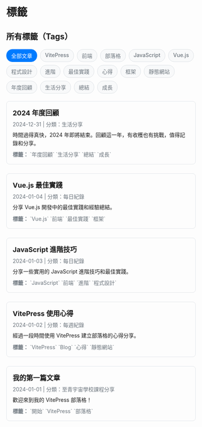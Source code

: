 # 標籤

## 所有標籤（Tags）

<div class="tag-buttons">
  <a href="#" class="tag-button active" data-tag="all">全部文章</a>
  <a href="#" class="tag-button" data-tag="vitepress">VitePress</a>
  <a href="#" class="tag-button" data-tag="frontend">前端</a>
  <a href="#" class="tag-button" data-tag="blog">部落格</a>
  <a href="#" class="tag-button" data-tag="javascript">JavaScript</a>
  <a href="#" class="tag-button" data-tag="vue">Vue.js</a>
  <a href="#" class="tag-button" data-tag="programming">程式設計</a>
  <a href="#" class="tag-button" data-tag="advanced">進階</a>
  <a href="#" class="tag-button" data-tag="best-practices">最佳實踐</a>
  <a href="#" class="tag-button" data-tag="experience">心得</a>
  <a href="#" class="tag-button" data-tag="framework">框架</a>
  <a href="#" class="tag-button" data-tag="static-site">靜態網站</a>
  <a href="#" class="tag-button" data-tag="yearly-review">年度回顧</a>
  <a href="#" class="tag-button" data-tag="life-sharing">生活分享</a>
  <a href="#" class="tag-button" data-tag="summary">總結</a>
  <a href="#" class="tag-button" data-tag="growth">成長</a>
</div>

<div id="articles-container">
  
  <div class="article-item" data-tags="yearly-review life-sharing summary growth">
    <h3><a href="/posts/2024-review.md">2024 年度回顧</a></h3>
    <p class="article-meta">2024-12-31 | 分類：生活分享</p>
    <p class="article-excerpt">時間過得真快，2024 年即將結束。回顧這一年，有收穫也有挑戰，值得記錄和分享。</p>
    <p class="article-tags"><strong>標籤：</strong> `年度回顧` `生活分享` `總結` `成長`</p>
  </div>

  <div class="article-item" data-tags="vue frontend best-practices framework">
    <h3><a href="/posts/vue-best-practices.md">Vue.js 最佳實踐</a></h3>
    <p class="article-meta">2024-01-04 | 分類：每日紀錄</p>
    <p class="article-excerpt">分享 Vue.js 開發中的最佳實踐和經驗總結。</p>
    <p class="article-tags"><strong>標籤：</strong> `Vue.js` `前端` `最佳實踐` `框架`</p>
  </div>

  <div class="article-item" data-tags="javascript frontend advanced programming">
    <h3><a href="/posts/javascript-advanced.md">JavaScript 進階技巧</a></h3>
    <p class="article-meta">2024-01-03 | 分類：每日紀錄</p>
    <p class="article-excerpt">分享一些實用的 JavaScript 進階技巧和最佳實踐。</p>
    <p class="article-tags"><strong>標籤：</strong> `JavaScript` `前端` `進階` `程式設計`</p>
  </div>

  <div class="article-item" data-tags="vitepress blog experience static-site">
    <h3><a href="/posts/vitepress-experience.md">VitePress 使用心得</a></h3>
    <p class="article-meta">2024-01-02 | 分類：每週紀錄</p>
    <p class="article-excerpt">經過一段時間使用 VitePress 建立部落格的心得分享。</p>
    <p class="article-tags"><strong>標籤：</strong> `VitePress` `Blog` `心得` `靜態網站`</p>
  </div>

  <div class="article-item" data-tags="vitepress blog">
    <h3><a href="/posts/first-post.md">我的第一篇文章</a></h3>
    <p class="article-meta">2024-01-01 | 分類：至青宇宙學校課程分享</p>
    <p class="article-excerpt">歡迎來到我的 VitePress 部落格！</p>
    <p class="article-tags"><strong>標籤：</strong> `開始` `VitePress` `部落格`</p>
  </div>

</div>

<script>
// 全域函數來設置標籤篩選功能
function setupTagFilter() {
  const tagButtons = document.querySelectorAll('.tag-button');
  const articleItems = document.querySelectorAll('.article-item');

  console.log('Setting up tag filter. Tags:', tagButtons.length, 'Articles:', articleItems.length);

  if (tagButtons.length === 0 || articleItems.length === 0) {
    console.log('Elements not found, will retry...');
    return false;
  }

  // 移除現有的事件監聽器（防止重複綁定）
  tagButtons.forEach(button => {
    const newButton = button.cloneNode(true);
    button.parentNode.replaceChild(newButton, button);
  });

  // 重新獲取元素並添加事件監聽器
  const freshTagButtons = document.querySelectorAll('.tag-button');
  
  freshTagButtons.forEach(button => {
    button.addEventListener('click', function(e) {
      e.preventDefault();
      const selectedTag = this.getAttribute('data-tag');
      console.log('Tag clicked:', selectedTag);
      
      // 更新 URL hash
      if (selectedTag === 'all') {
        window.history.replaceState(null, null, window.location.pathname);
      } else {
        window.history.replaceState(null, null, '#' + selectedTag);
      }
      
      // 執行篩選
      filterArticlesByTag(selectedTag, freshTagButtons, articleItems);
    });
  });
  
  // 檢查 URL hash 並初始化篩選
  const hash = window.location.hash.substring(1); // 移除 #
  if (hash) {
    filterArticlesByTag(hash, freshTagButtons, articleItems);
  }
  
  return true;
}

// 根據標籤篩選文章的函數
function filterArticlesByTag(selectedTag, tagButtons, articleItems) {
  // 移除所有 active 狀態
  tagButtons.forEach(button => button.classList.remove('active'));
  
  // 找到對應的標籤按鈕並設為 active
  let activeButton = null;
  tagButtons.forEach(button => {
    if (button.getAttribute('data-tag') === selectedTag) {
      button.classList.add('active');
      activeButton = button;
    }
  });
  
  // 如果沒找到對應標籤，默認選中「全部文章」
  if (!activeButton) {
    tagButtons.forEach(button => {
      if (button.getAttribute('data-tag') === 'all') {
        button.classList.add('active');
        selectedTag = 'all';
      }
    });
  }
  
  // 篩選文章
  articleItems.forEach(item => {
    const articleTags = item.getAttribute('data-tags') || '';
    if (selectedTag === 'all' || articleTags.includes(selectedTag)) {
      item.style.display = 'block';
    } else {
      item.style.display = 'none';
    }
  });
}

// 監聽 hash 變化
function handleTagHashChange() {
  const hash = window.location.hash.substring(1);
  const tagButtons = document.querySelectorAll('.tag-button');
  const articleItems = document.querySelectorAll('.article-item');
  
  if (tagButtons.length > 0 && articleItems.length > 0) {
    filterArticlesByTag(hash || 'all', tagButtons, articleItems);
  }
}

// 多種初始化方式確保功能可以正常運行
(function() {
  // 立即嘗試初始化
  if (document.readyState === 'complete') {
    setupTagFilter();
  }

  // DOMContentLoaded 事件
  if (document.readyState === 'loading') {
    document.addEventListener('DOMContentLoaded', setupTagFilter);
  }

  // 頁面完全載入後
  window.addEventListener('load', setupTagFilter);

  // 監聽 hash 變化
  window.addEventListener('hashchange', handleTagHashChange);

  // 使用 setTimeout 作為備用方案
  setTimeout(() => {
    if (!setupTagFilter()) {
      // 如果第一次失敗，再試一次
      setTimeout(() => {
        if (!setupTagFilter()) {
          // 最後一次嘗試
          setTimeout(setupTagFilter, 2000);
        }
      }, 1000);
    }
  }, 300);

  // 監聽 VitePress 路由變化（如果存在）
  if (typeof window !== 'undefined' && window.addEventListener) {
    // 監聽 popstate 事件（瀏覽器前進後退）
    window.addEventListener('popstate', () => {
      setTimeout(() => {
        setupTagFilter();
        handleTagHashChange();
      }, 100);
    });
    
    // 監聽可能的路由變化
    const originalPushState = history.pushState;
    const originalReplaceState = history.replaceState;
    
    history.pushState = function() {
      originalPushState.apply(history, arguments);
      setTimeout(() => {
        setupTagFilter();
        handleTagHashChange();
      }, 100);
    };
    
    history.replaceState = function() {
      originalReplaceState.apply(history, arguments);
      setTimeout(() => {
        setupTagFilter();
        handleTagHashChange();
      }, 100);
    };
  }
})();
</script>

<style>
.tag-buttons {
  display: flex;
  flex-wrap: wrap;
  gap: 8px;
  margin: 20px 0;
}

.tag-button {
  background-color: #f8f9fa;
  color: #6c757d;
  padding: 6px 12px;
  border-radius: 16px;
  text-decoration: none;
  font-size: 14px;
  font-weight: 500;
  transition: all 0.2s ease;
  border: 1px solid #dee2e6;
  cursor: pointer;
}

.tag-button:hover {
  background-color: #007bff;
  color: white;
  border-color: #007bff;
}

.tag-button.active {
  background-color: #007bff;
  color: white;
  border-color: #007bff;
}

.article-item {
  margin-bottom: 24px;
  padding: 16px;
  border: 1px solid #e1e5e9;
  border-radius: 8px;
  transition: all 0.2s ease;
}

.article-item:hover {
  border-color: #007bff;
  box-shadow: 0 2px 8px rgba(0, 123, 255, 0.1);
}

.article-item h3 {
  margin: 0 0 8px 0;
  font-size: 18px;
}

.article-item h3 a {
  color: var(--vp-c-brand);
  text-decoration: none;
}

.article-item h3 a:hover {
  text-decoration: underline;
}

.article-meta {
  color: #6c757d;
  font-size: 14px;
  margin: 0 0 8px 0;
}

.article-excerpt {
  color: var(--vp-c-text-1);
  line-height: 1.6;
  margin: 0 0 8px 0;
}

.article-tags {
  color: #6c757d;
  font-size: 14px;
  margin: 0;
}

/* 深色模式 */
.dark .tag-button {
  background-color: var(--vp-c-bg-mute);
  color: var(--vp-c-text-2);
  border-color: var(--vp-c-divider);
}

.dark .tag-button:hover,
.dark .tag-button.active {
  background-color: #007bff;
  color: white;
  border-color: #007bff;
}

.dark .article-item {
  border-color: var(--vp-c-divider);
}

.dark .article-item:hover {
  border-color: #007bff;
}

.dark .article-meta,
.dark .article-tags {
  color: var(--vp-c-text-2);
}

/* 響應式設計 */
@media (max-width: 768px) {
  .tag-buttons {
    gap: 6px;
  }
  
  .tag-button {
    font-size: 13px;
    padding: 5px 10px;
  }
  
  .article-item {
    padding: 12px;
  }
  
  .article-item h3 {
    font-size: 16px;
  }
}
</style> 